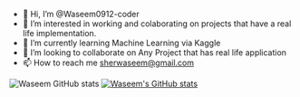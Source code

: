 - 👋 Hi, I’m @Waseem0912-coder
- 👀 I’m interested in working and colaborating on projects that have a real life implementation.
- 🌱 I’m currently learning Machine Learning via Kaggle
- 💞️ I’m looking to collaborate on Any Project that has real life application
- 📫 How to reach me sherwaseem@gmail.com

<!---
Waseem0912-coder/Waseem0912-coder is a ✨ special ✨ repository because its `README.md` (this file) appears on your GitHub profile.
You can click the Preview link to take a look at your changes.
--->
![Waseem GitHub stats](https://github-readme-stats.vercel.app/api?username=Waeem0912-coder&show_icons=true&theme=radical)
[![Waseem's GitHub stats](https://github-readme-stats.vercel.app/api?username=Waseem0912-coder)](https://github.com/Waseem0912-coder/github-readme-stats)

